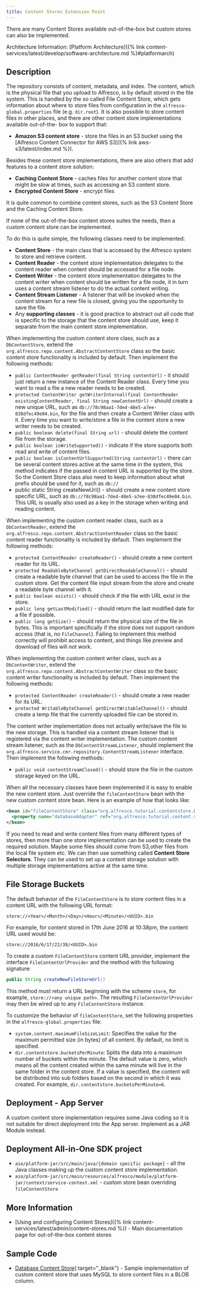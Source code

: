```yaml
---
title: Content Stores Extension Point
---
```


There are many Content Stores available out-of-the-box but custom stores can also be implemented.

Architecture Information: [Platform Architecture]({% link content-services/latest/develop/software-architecture.md %}#platformarch)

## Description

The repository consists of content, metadata, and index. The content, which is the physical file that you upload to 
Alfresco, is by default stored in the file system. This is handled by the so called File Content Store, which gets 
information about where to store files from configuration in the `alfresco-global.properties` file (e.g. `dir.root`). 
It is also possible to store content files in other places, and there are other content store implementations available 
out-of-the- box to support that:

* **Amazon S3 content store** - store the files in an S3 bucket using the [Alfresco Content Connector for AWS S3]({% link aws-s3/latest/index.md %}).
<!-- XAM object storage access protocol -->

Besides these content store implementations, there are also others that add features to a content store solution:

* **Caching Content Store** - caches files for another content store that might be slow at times, such as accessing an S3 content store.
* **Encrypted Content Store** - encrypt files

It is quite common to combine content stores, such as the S3 Content Store and the Caching Content Store.

If none of the out-of-the-box content stores suites the needs, then a custom content store can be implemented.

To do this is quite simple, the following classes need to be implemented:

* **Content Store** - the main class that is accessed by the Alfresco system to store and retrieve content.
* **Content Reader** - the content store implementation delegates to the content reader when content should be accessed for a file node.
* **Content Writer** - the content store implementation delegates to the content writer when content should be written for a file node, it in turn uses a content stream listener to do the actual content writing.
* **Content Stream Listener** - A listener that will be invoked when the content stream for a new file is closed, giving you the opportunity to save the file.
* Any **supporting classes** - it is good practice to abstract out all code that is specific to the storage that the content store should use, keep it separate from the main content store implementation.

When implementing the custom content store class, such as a `DbContentStore`, extend the 
`org.alfresco.repo.content.AbstractContentStore` class so the basic content store functionality is included by default. 
Then implement the following methods:

* `public ContentReader getReader(final String contentUrl)` - it should just return a new instance of the Content Reader class. Every time you want to read a file a new reader needs to be created.
* `protected ContentWriter getWriterInternal(final ContentReader existingContentReader, final String newContentUrl)` - should create a new unique URL, such as `db://78c98aa1-7ded-48e5-a7ee-838dfec49e04.bin`, for the file and then create a Content Writer class with it. Every time you want to write/store a file in the content store a new writer needs to be created.
* `public boolean delete(final String url)` - should delete the content file from the storage.
* `public boolean isWriteSupported()` - indicate if the store supports both read and write of content files.
* `public boolean isContentUrlSupported(String contentUrl)` - there can be several content stores active at the same time in the system, this method indicates if the passed in content URL is supported by the store. So the Content Store class also need to keep information about what prefix should be used for it, such as `db://`
* public static String createNewUrl() - should create a new content store specific URL, such as `db://78c98aa1-7ded-48e5-a7ee-838dfec49e04.bin`. This URL is usually also used as a key in the storage when writing and reading content.

When implementing the custom content reader class, such as a `DbContentReader`, extend the 
`org.alfresco.repo.content.AbstractContentReader` class so the basic content reader functionality is included by default. 
Then implement the following methods:

* `protected ContentReader createReader()` - should create a new content reader for its URL.
* `protected ReadableByteChannel getDirectReadableChannel()` - should create a readable byte channel that can be used to access the file in the custom store. Get the content file input stream from the store and create a readable byte channel with it.
* `public boolean exists()` - should check if the file with URL exist in the store.
* `public long getLastModified()` - should return the last modified date for a file if possible.
* `public long getSize()` - should return the physical size of the file in bytes. This is important specifically if the store does not support random access (that is, no `FileChannel`). Failing to implement this method correctly will prohibit access to content, and things like preview and download of files will not work.

When implementing the custom content writer class, such as a `DbContentWriter`, extend the 
`org.alfresco.repo.content.AbstractContentWriter` class so the basic content writer functionality is included by default. 
Then implement the following methods:

* `protected ContentReader createReader()` - should create a new reader for its URL.
* `protected WritableByteChannel getDirectWritableChannel()` - should create a temp file that the currently uploaded file can be stored in.

The content writer implementation does not actually write/save the file to the new storage. This is handled via a 
content stream listener that is registered via the content writer implementation. The custom content stream listener, 
such as the `DbContentStreamListener`, should implement the `org.alfresco.service.cmr.repository.ContentStreamListener` 
interface. Then implement the following methods:

* `public void contentStreamClosed()` - should store the file in the custom storage keyed on the URL.

When all the necessary classes have been implemented it is easy to enable the new content store. Just override the 
`fileContentStore` bean with the new custom content store bean. Here is an example of how that looks like:

```xml
<bean id="fileContentStore" class="org.alfresco.tutorial.contentstore.DbContentStore">
  <property name="databaseAdapter" ref="org.alfresco.tutorial.content.store.databaseAdapter" />
</bean>
```

If you need to read and write content files from many different types of stores, then more than one store implementation can be used to create the required solution. Maybe some files should come from S3,other files from the local file system etc. We can then use something called **Content Store Selectors**. They can be used to set up a content storage solution with multiple storage implementations active at the same time.

## File Storage Buckets

The default behavior of the `FileContentStore` is to store content files in a content URL with the following URL format:

```text
store://<Year>/<Month>/<Day>/<Hour>/<Minute>/<UUID>.bin
```

For example, for content stored in 17th June 2016 at 10:38pm, the content URL used would be:

```text
store://2016/6/17/22/38/<UUID>.bin
```

To create a custom `FileContentStore` content URL provider, implement the interface `FileContentUrlProvider` and the 
method with the following signature:

```java
public String createNewFileStoreUrl()
```

This method must return a URL beginning with the scheme `store`, for example, `store://<any unique path>`. 
The resulting `FileContentUrlProvider` may then be wired up to any `FileContentStore` instance.

To customize the behavior of `fileContentStore`, set the following properties in the `alfresco-global.properties` file:

* `system.content.maximumFileSizeLimit`: Specifies the value for the maximum permitted size (in bytes) of all content. By default, no limit is specified.
* `dir.contentstore.bucketsPerMinute`: Splits the data into a maximum number of buckets within the minute. The default value is zero, which means all the content created within the same minute will live in the same folder in the content store. If a value is specified, the content will be distributed into sub folders based on the second in which it was created. For example, `dir.contentstore.bucketsPerMinute=6`.

## Deployment - App Server

A custom content store implementation requires some Java coding so it is not suitable for direct deployment into the 
App server. Implement as a JAR Module instead.

## Deployment All-in-One SDK project

* `aio/platform-jar/src/main/java/{domain specific package}` - all the Java classes making up the custom content store implementation.
* `aio/platform-jar/src/main/resources/alfresco/module/platform-jar/context/service-context.xml` - custom store bean overriding `fileContentStore`

## More Information

* [Using and configuring Content Stores]({% link content-services/latest/admin/content-stores.md %}) - Main documentation page for out-of-the-box content stores

## Sample Code

* [Database Content Store](https://github.com/Alfresco/alfresco-sdk-samples/tree/alfresco-51/all-in-one/custom-content-store-repo){:target="_blank"} - Sample implementation of custom content store that uses MySQL to store content files in a BLOB column.
